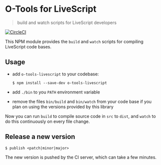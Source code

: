 # O-Tools for LiveScript
> build and watch scripts for LiveScript developers

[![CircleCI](https://circleci.com/gh/Originate/o-tools-livescript.svg?style=shield)](https://circleci.com/gh/Originate/o-tools-livescript)


This NPM module provides the `build` and `watch` scripts for compiling LiveScript code bases.


## Usage

* add `o-tools-livescript` to your codebase:

  ```
  $ npm install --save-dev o-tools-livescript
  ```

* add `./bin` to you `PATH` environment variable

* remove the files `bin/build` and `bin/watch` from your code base
  if you plan on using the versions provided by this library

Now you can run `build` to compile source code in `src` to `dist`,
and `watch` to do this continuously on every file change.



## Release a new version

```
$ publish <patch|minor|major>
```

The new version is pushed by the CI server, which can take a few minutes.
